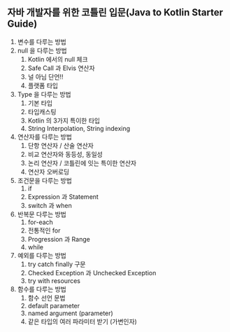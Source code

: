 ## 자바 개발자를 위한 코틀린 입문(Java to Kotlin Starter Guide)

1. 변수를 다루는 방법
2. null 을 다루는 방법
   1. Kotlin 에서의 null 체크
   2. Safe Call 과 Elvis 연산자
   3. 널 아님 단언!!
   4. 플랫폼 타입
3. Type 을 다루는 방법
   1. 기본 타입
   2. 타입캐스팅
   3. Kotlin 의 3가지 특이한 타입
   4. String Interpolation, String indexing
4. 연산자를 다루는 방법
   1. 단항 연산자 / 산술 연산자
   2. 비교 연산자와 동등성, 동일성
   3. 논리 연산자 / 코틀린에 잇는 특이한 연산자
   4. 연산자 오버로딩
5. 조건문을 다루는 방법
   1. if
   2. Expression 과 Statement
   3. switch 과 when
6. 반복문 다루는 방법
   1. for-each
   2. 전통적인 for
   3. Progression 과 Range
   4. while
7. 예외를 다루는 방법
   1. try catch finally 구문
   2. Checked Exception 과 Unchecked Exception
   3. try with resources
8. 함수를 다루는 방법
   1. 함수 선언 문법
   2. default parameter
   3. named argument (parameter)
   4. 같은 타입의 여러 파라미터 받기 (가변인자)
